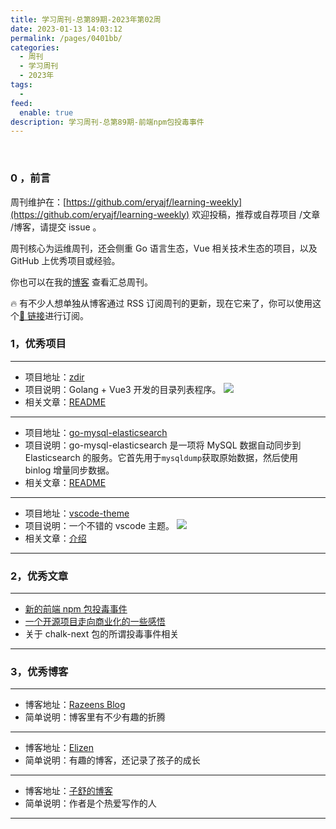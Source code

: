 ```yaml
---
title: 学习周刊-总第89期-2023年第02周
date: 2023-01-13 14:03:12
permalink: /pages/0401bb/
categories:
  - 周刊
  - 学习周刊
  - 2023年
tags:
  -
feed:
  enable: true
description: 学习周刊-总第89期-前端npm包投毒事件
---
```


<br><ArticleTopAd></ArticleTopAd>

### 0 ，前言

周刊维护在：[https://github.com/eryajf/learning-weekly](https://github.com/eryajf/learning-weekly) 欢迎投稿，推荐或自荐项目 /文章 /博客，请提交 issue 。

周刊核心为运维周刊，还会侧重 Go 语言生态，Vue 相关技术生态的项目，以及 GitHub 上优秀项目或经验。

你也可以在我的[博客](https://wiki.eryajf.net/learning-weekly/) 查看汇总周刊。

🔥 有不少人想单独从博客通过 RSS 订阅周刊的更新，现在它来了，你可以使用这个[🔗 链接](https://wiki.eryajf.net/learning-weekly.xml)进行订阅。

### 1，优秀项目

---

- 项目地址：[zdir](https://github.com/helloxz/zdir)
- 项目说明：Golang + Vue3 开发的目录列表程序。
  ![](http://t.eryajf.net/imgs/2023/01/a7a24288f5098200.png)
- 相关文章：[README](https://github.com/helloxz/zdir#readme)

---

- 项目地址：[go-mysql-elasticsearch](https://github.com/go-mysql-org/go-mysql-elasticsearch)
- 项目说明：go-mysql-elasticsearch 是一项将 MySQL 数据自动同步到 Elasticsearch 的服务。它首先用于`mysqldump`获取原始数据，然后使用 binlog 增量同步数据。
- 相关文章：[README](https://github.com/go-mysql-org/go-mysql-elasticsearch#readme)

---

- 项目地址：[vscode-theme](https://github.com/moegi-design/vscode-theme)
- 项目说明：一个不错的 vscode 主题。
  ![](http://t.eryajf.net/imgs/2023/01/452b7165debe1cf5.png)
- 相关文章：[介绍](https://notes.ljl.li/making-vscode-moegi-theme/)

---

### 2，优秀文章

---

- [新的前端 npm 包投毒事件](https://v2ex.com/t/906834?p=3)
- [一个开源项目走向商业化的一些感悟](https://www.v2ex.com/t/711701?p=4)
- 关于 chalk-next 包的所谓投毒事件相关

---

### 3，优秀博客

---

- 博客地址：[Razeens Blog](https://razeen.me/)
- 简单说明：博客里有不少有趣的折腾

---

- 博客地址：[Elizen](https://elizen.me/)
- 简单说明：有趣的博客，还记录了孩子的成长

---

- 博客地址：[子舒的博客](https://zburu.com/)
- 简单说明：作者是个热爱写作的人

---


<br><ArticleTopAd></ArticleTopAd>
